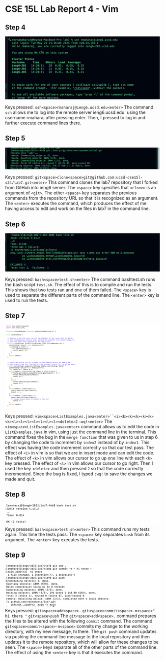 # CSE 15L Lab Report 4 - Vim 

## Step 4

![Image](loginieng6.jpg)

Keys pressed: `ssh<space>rmaharaj@ieng6.ucsd.edu<enter>`
The  command  `ssh` allows me to log into the remote server ieng6.ucsd.edu` using the username rmaharaj after pressing enter. Then, I pressed <enter> to log in and further execute command lines there.



## Step 5
![Image](ieng6clone.jpg)

Keys pressed: `git<space>clone<space>git@github.com:ucsd-cse15l-s24/lab7.git<enter>`
This command clones the lab7 repository that I forked from GitHub into ieng6 server.  The `<space>` key specifies that `<clone>` is an argument of `<git>`. The other `<space>` key  separates the previous commands from the repository URL so that it is recognized as an argument. The `<enter>` executes  the command, which produces the effect of me having access to edit and work on the files in lab7 in the command line. 


## Step 6
![Image](iengfail.jpg)

Keys pressed: `bash<space>test.sh<enter>`
The command bash<space>test.sh<enter> runs the bash script `test.sh`. The effect of this is to compile and run the tests. This shows that two tests ran and one of them failed. The `<space>` key  is used to separate the different parts of the command line.  The `<enter>` key is used to run the tests.


## Step 7
![Image](newpasstest.jpg)

Keys pressed: `vim<space>ListExamples.java<enter>``<i><k><k><k><k><k><k><l><l><l><l><l><l><l><delete>2` `:wq!<enter>`
The  `vim<space>ListExamples.java<enter>` command allows us to edit the code in `ListExamples.java` in vim, using just the command line in the terminal. 
This command fixes the bug in the `merge function` that was given to us in step 6 by changing the code to increment by `index2` instead of by `index1`. This effect was having the code increment correctly so that our test pass. The effect of `<i>` in vim is so that we are in insert mode and can edit the code. The effect of `<k>` in vim allows our cursor to go up one line with each `<k>` key pressed. The effect of `<l>` in vim allows our cursor to go right. Then I used the key `<delete>` and then pressed `2` so that the code correctly incremented.  Since the bug is fixed, I typed `:wq!` to save the changes we made and quit. 

## Step 8
![Image](logieng6.jpg)
Keys pressed: `bash<space>test.sh<enter>`
This command runs my tests again. This time the tests pass. The `<space>` key separates `bash` from its argument. The `<enter>` key executes the tests. 

## Step 9
![Image](commitandpush.jpg)
Keys pressed: `git<space>add<space>.` `git<space>commit<space>-m<space>" hi there "` `git<space>push` 
The `git<space>add<space>.` command prepares the files to be altered with the following `commit` command. The command `git<space>commit<space>-m<space>` commits my change to the working directory, with my new message, hi there. The `git push` command updates via pushing the command line message to the local repository and then updates it to the remote repository, which will allow for these changes to be seen. The `<space>` keys separate all of the other parts of the command line. The effect of using the `<enter>` key is that it executes the command.  

